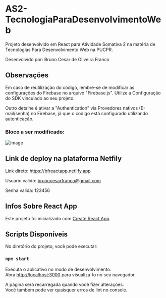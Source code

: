 # AS2-TecnologiaParaDesenvolvimentoWeb
Projeto desenvolvido em React para Atividade Somativa 2 na matéria de Tecnologias Para Desenvolvimento Web na PUCPR.

Desenvolvido por: Bruno Cesar de Oliveira Franco


## Observações
Em caso de reutilização do código, lembre-se de modificar as configurações do Firebase no arquivo "Firebase.js". Utilize a Configuração do SDK vinculado ao seu projeto.

Outro detalhe é ativar a "Authentication" via Provedores nativos (E-mail/senha) no Firebase, já que o codigo está configurado utilizando autenticação.

### Bloco a ser modificado:
![image](https://github.com/brunocesarfranco/AS2-TecnologiaParaDesenvolvimentoWeb/assets/80123383/ee0d3a44-d739-4e4c-9d24-7684dbf154bf)


## Link de deploy na plataforma Netfily
Link direto: https://bfreactapp.netlify.app

Usuario valido: brunocesarfranco@gmail.com

Senha valida: 123456


## Infos Sobre React App
Este projeto foi inicializado com [Create React App](https://github.com/facebook/create-react-app).

## Scripts Disponíveis
No diretório do projeto, você pode executar:

### `npm start`

Executa o aplicativo no modo de desenvolvimento.\
Abra [http://localhost:3000](http://localhost:3000) para visualizá-lo no seu navegador.

A página será recarregada quando você fizer alterações.\
Você também pode ver quaisquer erros de lint no console.
